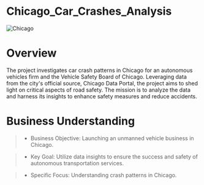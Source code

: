 # Chicago_Car_Crashes_Analysis
![Chicago](read_me_pic.jpg)

# Overview

The project investigates car crash patterns in Chicago for an autonomous vehicles firm and the Vehicle Safety Board of Chicago. Leveraging data from the city's official source, Chicago Data Portal, the project aims to shed light on critical aspects of road safety. The mission is to analyze the data and harness its insights to enhance safety measures and reduce accidents.

# Business Understanding 

>- Business Objective: Launching an unmanned vehicle business in Chicago.

>- Key Goal: Utilize data insights to ensure the success and safety of autonomous transportation services.

>- Specific Focus: Understanding crash patterns in Chicago.
